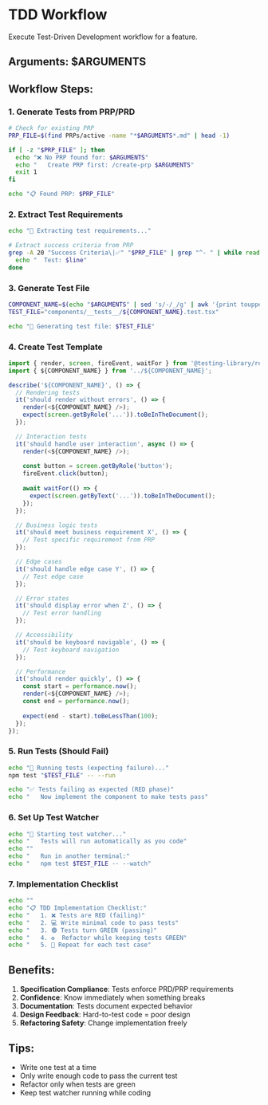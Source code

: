 # TDD Workflow

Execute Test-Driven Development workflow for a feature.

## Arguments: $ARGUMENTS

## Workflow Steps:

### 1. Generate Tests from PRP/PRD
```bash
# Check for existing PRP
PRP_FILE=$(find PRPs/active -name "*$ARGUMENTS*.md" | head -1)

if [ -z "$PRP_FILE" ]; then
  echo "❌ No PRP found for: $ARGUMENTS"
  echo "   Create PRP first: /create-prp $ARGUMENTS"
  exit 1
fi

echo "📋 Found PRP: $PRP_FILE"
```

### 2. Extract Test Requirements
```bash
echo "🧪 Extracting test requirements..."

# Extract success criteria from PRP
grep -A 20 "Success Criteria\|✅" "$PRP_FILE" | grep "^- " | while read -r line; do
  echo "  Test: $line"
done
```

### 3. Generate Test File
```bash
COMPONENT_NAME=$(echo "$ARGUMENTS" | sed 's/-/_/g' | awk '{print toupper(substr($0,1,1))substr($0,2)}')
TEST_FILE="components/__tests__/${COMPONENT_NAME}.test.tsx"

echo "📝 Generating test file: $TEST_FILE"
```

### 4. Create Test Template
```typescript
import { render, screen, fireEvent, waitFor } from '@testing-library/react';
import { ${COMPONENT_NAME} } from '../${COMPONENT_NAME}';

describe('${COMPONENT_NAME}', () => {
  // Rendering tests
  it('should render without errors', () => {
    render(<${COMPONENT_NAME} />);
    expect(screen.getByRole('...')).toBeInTheDocument();
  });

  // Interaction tests
  it('should handle user interaction', async () => {
    render(<${COMPONENT_NAME} />);
    
    const button = screen.getByRole('button');
    fireEvent.click(button);
    
    await waitFor(() => {
      expect(screen.getByText('...')).toBeInTheDocument();
    });
  });

  // Business logic tests
  it('should meet business requirement X', () => {
    // Test specific requirement from PRP
  });

  // Edge cases
  it('should handle edge case Y', () => {
    // Test edge case
  });

  // Error states
  it('should display error when Z', () => {
    // Test error handling
  });

  // Accessibility
  it('should be keyboard navigable', () => {
    // Test keyboard navigation
  });

  // Performance
  it('should render quickly', () => {
    const start = performance.now();
    render(<${COMPONENT_NAME} />);
    const end = performance.now();
    
    expect(end - start).toBeLessThan(100);
  });
});
```

### 5. Run Tests (Should Fail)
```bash
echo "🔴 Running tests (expecting failure)..."
npm test "$TEST_FILE" -- --run

echo "✅ Tests failing as expected (RED phase)"
echo "   Now implement the component to make tests pass"
```

### 6. Set Up Test Watcher
```bash
echo "👀 Starting test watcher..."
echo "   Tests will run automatically as you code"
echo ""
echo "   Run in another terminal:"
echo "   npm test $TEST_FILE -- --watch"
```

### 7. Implementation Checklist
```bash
echo ""
echo "📋 TDD Implementation Checklist:"
echo "   1. ❌ Tests are RED (failing)"
echo "   2. 💻 Write minimal code to pass tests"
echo "   3. 🟢 Tests turn GREEN (passing)"
echo "   4. ♻️  Refactor while keeping tests GREEN"
echo "   5. 🔄 Repeat for each test case"
```

## Benefits:

1. **Specification Compliance**: Tests enforce PRD/PRP requirements
2. **Confidence**: Know immediately when something breaks
3. **Documentation**: Tests document expected behavior
4. **Design Feedback**: Hard-to-test code = poor design
5. **Refactoring Safety**: Change implementation freely

## Tips:

- Write one test at a time
- Only write enough code to pass the current test
- Refactor only when tests are green
- Keep test watcher running while coding
